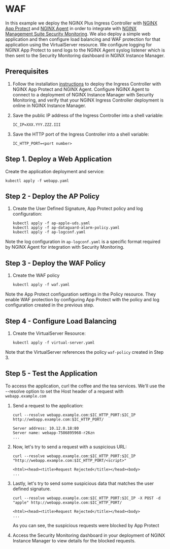# WAF

In this example we deploy the NGINX Plus Ingress Controller with [NGINX App
Protect](https://www.nginx.com/products/nginx-app-protect/) and [NGINX Agent](https://docs.nginx.com/nginx-agent/overview/) in order to integrate with [NGINX Management Suite Security Monitoring](https://docs.nginx.com/nginx-management-suite/security/). We also deploy a simple web application and then configure load balancing and WAF protection for that application using the VirtualServer resource. We configure logging for NGINX App Protect to send logs to the NGINX Agent syslog listener which is then sent to the Security Monitoring dashboard in NGINX Instance Manager.

## Prerequisites

1. Follow the installation [instructions](https://docs.nginx.com/nginx-ingress-controller/installation) to deploy the
   Ingress Controller with NGINX App Protect and NGINX Agent. Configure NGINX Agent to connect to a deployment of NGINX Instance Manager with Security Monitoring, and verify that your NGINX Ingress Controller deployment is online in NGINX Instance Manager.

1. Save the public IP address of the Ingress Controller into a shell variable:

    ```console
    IC_IP=XXX.YYY.ZZZ.III
    ```

1. Save the HTTP port of the Ingress Controller into a shell variable:

    ```console
    IC_HTTP_PORT=<port number>
    ```

## Step 1. Deploy a Web Application

Create the application deployment and service:

```console
kubectl apply -f webapp.yaml
```

## Step 2 - Deploy the AP Policy

1. Create the User Defined Signature, App Protect policy and log configuration:

    ```console
    kubectl apply -f ap-apple-uds.yaml
    kubectl apply -f ap-dataguard-alarm-policy.yaml
    kubectl apply -f ap-logconf.yaml
    ```

Note the log configuration in `ap-logconf.yaml` is a specific format required by NGINX Agent for integration with Security Monitoring.

## Step 3 - Deploy the WAF Policy

1. Create the WAF policy

    ```console
    kubectl apply -f waf.yaml
    ```

Note the App Protect configuration settings in the Policy resource. They enable WAF protection by configuring App
Protect with the policy and log configuration created in the previous step.

## Step 4 - Configure Load Balancing

1. Create the VirtualServer Resource:

    ```console
    kubectl apply -f virtual-server.yaml
    ```

Note that the VirtualServer references the policy `waf-policy` created in Step 3.

## Step 5 - Test the Application

To access the application, curl the coffee and the tea services. We'll use the --resolve option to set the Host header
of a request with `webapp.example.com`

1. Send a request to the application:

    ```console
    curl --resolve webapp.example.com:$IC_HTTP_PORT:$IC_IP http://webapp.example.com:$IC_HTTP_PORT/
    ```

    ```text
    Server address: 10.12.0.18:80
    Server name: webapp-7586895968-r26zn
    ...
    ```

1. Now, let's try to send a request with a suspicious URL:

    ```console
    curl --resolve webapp.example.com:$IC_HTTP_PORT:$IC_IP "http://webapp.example.com:$IC_HTTP_PORT/<script>"
    ```

    ```text
    <html><head><title>Request Rejected</title></head><body>
    ...
    ```

1. Lastly, let's try to send some suspicious data that matches the user defined signature.

    ```console
    curl --resolve webapp.example.com:$IC_HTTP_PORT:$IC_IP -X POST -d "apple" http://webapp.example.com:$IC_HTTP_PORT/
    ```

    ```text
    <html><head><title>Request Rejected</title></head><body>
    ...
    ```

    As you can see, the suspicious requests were blocked by App Protect

1. Access the Security Monitoring dashboard in your deployment of NGINX Instance Manager to view details for the blocked requests.
